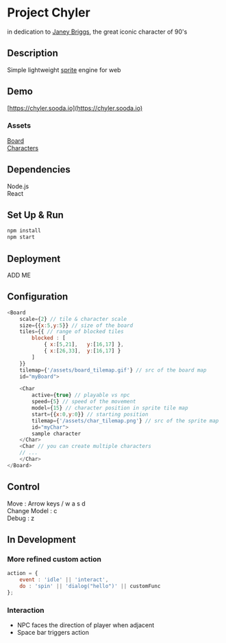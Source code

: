 # Project Chyler

in dedication to [Janey Briggs](https://www.google.com/url?sa=t&rct=j&q=&esrc=s&source=web&cd=&ved=2ahUKEwjWw7jO4Zr_AhXXEVkFHeOrCVEQFnoECCQQAQ&url=https%3A%2F%2Fwww.imdb.com%2Ftitle%2Ftt0277371%2Fcharacters%2Fnm0500200&usg=AOvVaw3p-dzIgfWzdvx1hcNjVBUj), the great iconic character of 90's

## Description
Simple lightweight [sprite](https://en.wikipedia.org/wiki/Sprite_(computer_graphics)) engine for web

## Demo
[https://chyler.sooda.io](https://chyler.sooda.io)

### Assets
[Board](https://guttykreum.itch.io/osaka-city-game-assets) <br />
[Characters](https://guttykreum.itch.io/jrpg-character-pack)

## Dependencies
Node.js<br />
React

## Set Up & Run
```bash
npm install
npm start
```
## Deployment
ADD ME

## Configuration
```js
<Board 
	scale={2} // tile & character scale 
 	size={{x:5,y:5}} // size of the board
	tiles={{ // range of blocked tiles
		blocked : [
			{ x:[5,21],   y:[16,17] },
			{ x:[26,33],  y:[16,17] }
		]
	}}
 	tilemap={'/assets/board_tilemap.gif'} // src of the board map
 	id="myBoard">

	<Char
		active={true} // playable vs npc
		speed={5} // speed of the movement
		model={15} // character position in sprite tile map
		start={{x:0,y:0}} // starting position
		tilemap={'/assets/char_tilemap.png'} // src of the sprite map
		id="myChar">
		sample character
	</Char>
	<Char // you can create multiple characters
	// ...
	</Char>
</Board>
```

## Control
Move : Arrow keys / w a s d<br />
Change Model : c<br />
Debug : z<br />

## In Development
### More refined custom action
```js
action = {
	event : 'idle' || 'interact',
	do : 'spin' || 'dialog("hello")' || customFunc
};
```
### Interaction
- NPC faces the direction of player when adjacent
- Space bar triggers action
